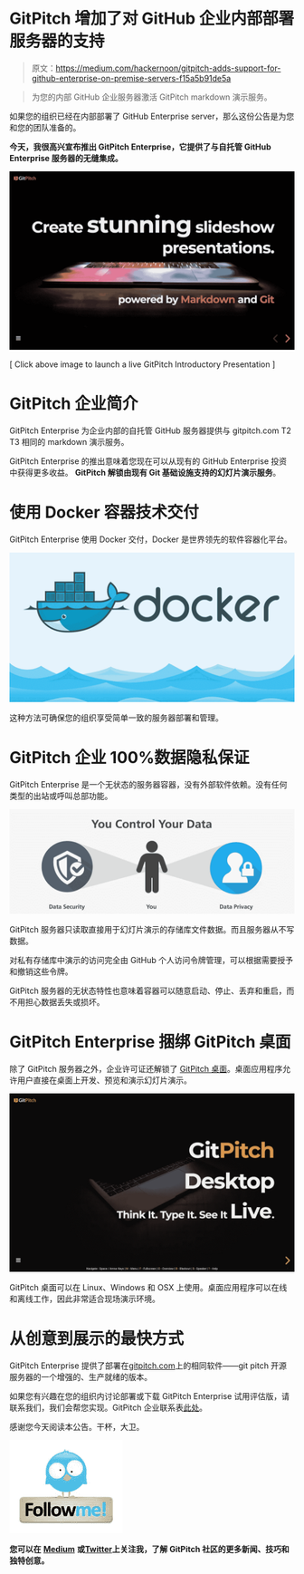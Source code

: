 # GitPitch 增加了对 GitHub 企业内部部署服务器的支持

> 原文：<https://medium.com/hackernoon/gitpitch-adds-support-for-github-enterprise-on-premise-servers-f15a5b91de5a>

> 为您的内部 GitHub 企业服务器激活 GitPitch markdown 演示服务。

如果您的组织已经在内部部署了 GitHub Enterprise server，那么这份公告是为您和您的团队准备的。

**今天，我很高兴宣布推出 GitPitch Enterprise，它提供了与自托管 GitHub Enterprise 服务器的无缝集成。**

[![](img/f4396190d474d53e5684a850320d4eef.png)](https://gitpitch.com/gitpitch/gitpitch)

[ Click above image to launch a live GitPitch Introductory Presentation ]

# GitPitch 企业简介

GitPitch Enterprise 为企业内部的自托管 GitHub 服务器提供与 gitpitch.com T2 T3 相同的 markdown 演示服务。

GitPitch Enterprise 的推出意味着您现在可以从现有的 GitHub Enterprise 投资中获得更多收益。 **GitPitch 解锁由现有 Git 基础设施支持的幻灯片演示服务**。

# 使用 Docker 容器技术交付

GitPitch Enterprise 使用 Docker 交付，Docker 是世界领先的软件容器化平台。

![](img/706751c179fc8ddfd0b692875037e6a6.png)

这种方法可确保您的组织享受简单一致的服务器部署和管理。

# GitPitch 企业 100%数据隐私保证

GitPitch Enterprise 是一个无状态的服务器容器，没有外部软件依赖。没有任何类型的出站或呼叫总部功能。

![](img/ffa8da74cfe6222a989b06b40458ce17.png)

GitPitch 服务器只读取直接用于幻灯片演示的存储库文件数据。而且服务器从不写数据。

对私有存储库中演示的访问完全由 GitHub 个人访问令牌管理，可以根据需要授予和撤销这些令牌。

GitPitch 服务器的无状态特性也意味着容器可以随意启动、停止、丢弃和重启，而不用担心数据丢失或损坏。

# GitPitch Enterprise 捆绑 GitPitch 桌面

除了 GitPitch 服务器之外，企业许可证还解锁了 [GitPitch 桌面](https://gitpitch.com/desktop)。桌面应用程序允许用户直接在桌面上开发、预览和演示幻灯片演示。

![](img/d71f57a37b172bb7ec17850ab4953eb7.png)

GitPitch 桌面可以在 Linux、Windows 和 OSX 上使用。桌面应用程序可以在线和离线工作，因此非常适合现场演示环境。

# 从创意到展示的最快方式

GitPitch Enterprise 提供了部署在[gitpitch.com](https://gitpitch.com)上的相同软件——git pitch 开源服务器的一个增强的、生产就绪的版本。

如果您有兴趣在您的组织内讨论部署或下载 GitPitch Enterprise 试用评估版，请联系我们，我们会帮您实现。GitPitch 企业联系表[此处](https://gitpitch.com/enterprise)。

感谢您今天阅读本公告。干杯，大卫。

[![](img/522b2e4ace3cfcecd43bba30fcf0a317.png)](https://twitter.com/gitpitch)

**您可以在** [**Medium**](/@gitpitch) **或**[**Twitter**](https://twitter.com/gitpitch)**上关注我，了解 GitPitch 社区的更多新闻、技巧和独特创意。**